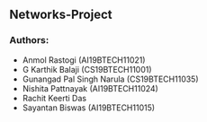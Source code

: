 ## Networks-Project

### Authors: 

- Anmol Rastogi (AI19BTECH11021)
- G Karthik Balaji (CS19BTECH11001)
- Gunangad Pal Singh Narula (CS19BTECH11035)
- Nishita Pattnayak (AI19BTECH11024)
- Rachit Keerti Das 
- Sayantan Biswas (AI19BTECH11015)
